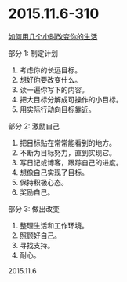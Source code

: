 2015.11.6-310
==============
[如何用几个小时改变你的生活](http://mp.weixin.qq.com/s?__biz=MjM5NjY5NTM0MQ==&mid=400252548&idx=1&sn=ef6357183c41aea4775eab62b4670260&scene=1&srcid=11083JIctMndmjOWQhAIo0n3#wechat_redirect)

部分 1: 制定计划

1. 考虑你的长远目标。
2. 想好你要改变什么。
3. 读一遍你写下的内容。
4. 把大目标分解成可操作的小目标。
5. 用实际行动向目标靠近。

部分 2: 激励自己

1. 把目标贴在常常能看到的地方。
2. 不断为目标努力，直到实现它。
3. 写日记或博客，跟踪自己的进度。
4. 想像自己实现了目标。
5. 保持积极心态。
6. 奖励自己。

部分 3: 做出改变

1. 整理生活和工作环境。
2. 照顾好自己。
3. 寻找支持。
4. 耐心。

2015.11.6